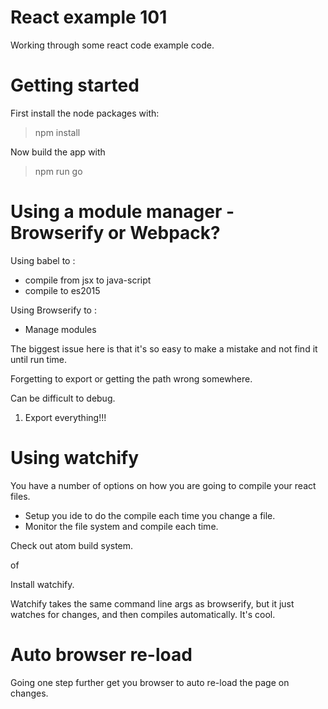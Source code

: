 # React example 101

Working through some react code example code.

# Getting started

First install the node packages with:

>npm install

Now build the app with

>npm run go

# Using a module manager - Browserify or Webpack?

Using babel to :

- compile from jsx to java-script
- compile to es2015

Using Browserify to :


- Manage modules

The biggest issue here is that it's so easy to make a mistake and not find it until run time.

Forgetting to export or getting the path wrong somewhere.

Can be difficult to debug.

1. Export everything!!!

# Using watchify

You have a number of options on how you are going to compile your react files.

- Setup you ide to do the compile each time you change a file.
- Monitor the file system and compile each time.

Check out atom build system.

of

Install watchify.

Watchify  takes the same command line args as browserify, but it just watches for
changes, and then compiles automatically. It's cool.


# Auto browser re-load

Going one step further get you browser to auto re-load the page on changes.
